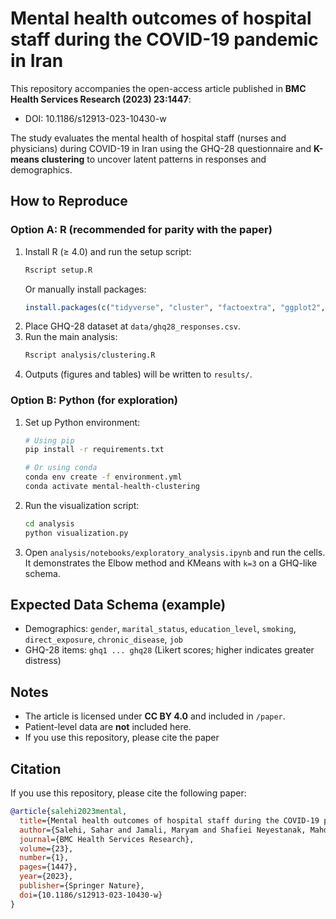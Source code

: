 # Mental health outcomes of hospital staff during the COVID-19 pandemic in Iran

This repository accompanies the open-access article published in **BMC Health Services Research (2023) 23:1447**:
- DOI: 10.1186/s12913-023-10430-w

The study evaluates the mental health of hospital staff (nurses and physicians) during COVID-19 in Iran using the GHQ-28 questionnaire and **K-means clustering** to uncover latent patterns in responses and demographics.

## How to Reproduce

### Option A: R (recommended for parity with the paper)
1. Install R (≥ 4.0) and run the setup script:
   ```bash
   Rscript setup.R
   ```
   Or manually install packages:
   ```r
   install.packages(c("tidyverse", "cluster", "factoextra", "ggplot2", "readr"))
   ```
2. Place GHQ-28 dataset at `data/ghq28_responses.csv`.
3. Run the main analysis:
   ```bash
   Rscript analysis/clustering.R
   ```
4. Outputs (figures and tables) will be written to `results/`.

### Option B: Python (for exploration)
1. Set up Python environment:
   ```bash
   # Using pip
   pip install -r requirements.txt
   
   # Or using conda
   conda env create -f environment.yml
   conda activate mental-health-clustering
   ```
2. Run the visualization script:
   ```bash
   cd analysis
   python visualization.py
   ```
3. Open `analysis/notebooks/exploratory_analysis.ipynb` and run the cells.
   It demonstrates the Elbow method and KMeans with `k=3` on a GHQ-like schema.

## Expected Data Schema (example)
- Demographics: `gender`, `marital_status`, `education_level`, `smoking`, `direct_exposure`, `chronic_disease`, `job`
- GHQ-28 items: `ghq1 ... ghq28` (Likert scores; higher indicates greater distress)

## Notes
- The article is licensed under **CC BY 4.0** and included in `/paper`.
- Patient-level data are **not** included here.
- If you use this repository, please cite the paper 



## Citation

If you use this repository, please cite the following paper:

```bibtex
@article{salehi2023mental,
  title={Mental health outcomes of hospital staff during the COVID-19 pandemic in Iran},
  author={Salehi, Sahar and Jamali, Maryam and Shafiei Neyestanak, Mahdi and Amjaz, Milad Safaei and Baigi, Vali and Yekaninejad, Mir Saeed},
  journal={BMC Health Services Research},
  volume={23},
  number={1},
  pages={1447},
  year={2023},
  publisher={Springer Nature},
  doi={10.1186/s12913-023-10430-w}
}
```


